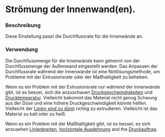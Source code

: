 Strömung der Innenwand(en).
====
### **Beschreibung**
Diese Einstellung passt die Durchflussrate für die Innenwände an.

### **Verwendung**
Die Durchflussmenge für die Innenwände kann getrennt von der Durchflussmenge der Außenwand eingestellt werden. Das Anpassen der Durchflussrate während der Innenwände ist eine Notlösungsmethode, um Probleme mit der Extrusionsrate oder der Maßhaltigkeit zu beheben.

Wenn es ein Problem mit der Extrusionsrate nur während der Innenwände gibt, ist es besser, sich die anzuschauen [Druckgeschwindigkeiten](../speed/speed_wall_x.md) und [Drucktemperatur](material_print_temperature.md). Vielleicht bekommt das Material nicht genug Schwung aus der Düse und eine höhere Druckgeschwindigkeit könnte helfen. Vielleicht der [Linien sind zu dünn](../resolution/wall_line_width_x.md) richtig zu extrudieren. Vielleicht ist das Material zu kalt oder zu heiß.

Wenn es ein Problem mit der Maßhaltigkeit gibt, ist es besser, es sich anzusehen [Linienbreiten](../resolution/wall_line_width_x.md), [horizontale Ausdehnung](../shell/xy_offset.md) and the [Druckauftrag](../shell/outer_inset_first.md).



